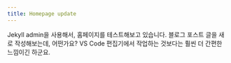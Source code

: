 ```yaml
---
title: Homepage update
---
```


Jekyll admin을 사용해서, 홈페이지를 테스트해보고 있습니다.
블로그 포스트 글을 새로 작성해보는데, 어떤가요? VS Code 편집기에서 작업하는 것보다는 훨씬 더 간편한 느낌이긴 하군요.
